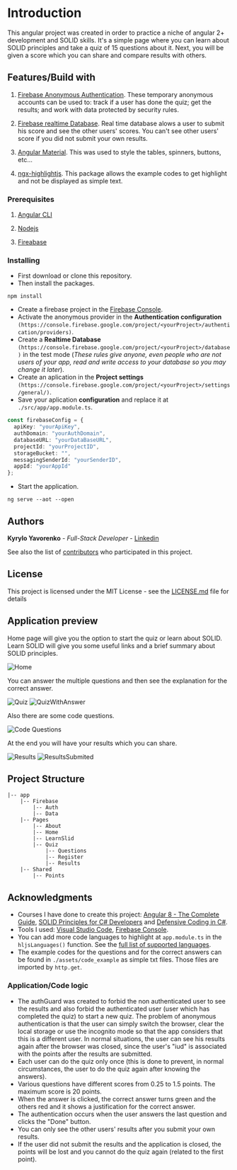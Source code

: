 # Introduction

This angular project was created in order to practice a niche of angular 2+ development and SOLID skills. It's a simple page where you can learn about SOLID principles and take a quiz of 15 questions about it. Next, you will be given a score which you can share and compare results with others.

## Features/Build with

1. [Firebase Anonymous Authentication](https://firebase.google.com/docs/auth/web/anonymous-auth?hl=en-US). These temporary anonymous accounts can be used to: track if a user has done the quiz; get the results; and work with data protected by security rules.

2. [Firebase realtime Database](https://firebase.google.com/docs/database). Real time database alows a user to submit his score and see the other users' scores. You can't see other users' score if you did not submit your own results.

3. [Angular Material](https://material.angular.io/). This was used to style the tables, spinners, buttons, etc...

4. [ngx-highlightjs](https://github.com/MurhafSousli/ngx-highlightjs). This package allows the example codes to get highlight and not be displayed as simple text.

### Prerequisites

1. [Angular CLI](https://cli.angular.io/)

2. [Nodejs](https://nodejs.org/en/)

3. [Fireabase](https://firebase.google.com/docs/web/setup?hl=pt)

### Installing

- First download or clone this repository.
- Then install the packages.

```node
npm install
```

- Create a firebase project in the [Firebase Console](https://console.firebase.google.com/).
- Activate the anonymous provider in the **Authentication configuration** ```(https://console.firebase.google.com/project/<yourProject>/authentication/providers)```.
- Create a **Realtime Database** ```(https://console.firebase.google.com/project/<yourProject>/database)``` in the test mode (*These rules give anyone, even people who are not users of your app, read and write access to your database so you may change it later*).
- Create an aplication in the **Project settings** ```(https://console.firebase.google.com/project/<yourProject>/settings/general/)```.
- Save your aplication **configuration** and replace it at ```./src/app/app.module.ts```.

```typescript
const firebaseConfig = {
  apiKey: "yourApiKey",
  authDomain: "yourAuthDomain",
  databaseURL: "yourDataBaseURL",
  projectId: "yourProjectID",
  storageBucket: "",
  messagingSenderId: "yourSenderID",
  appId: "yourAppId"
};
```

- Start the application.

```node
ng serve --aot --open
```

## Authors

 **Kyrylo Yavorenko** - *Full-Stack Developer* - [Linkedin](https://www.linkedin.com/in/kyryloyavorenko/)

See also the list of [contributors](https://github.com/Kiril1512/AreYouSolid/contributors) who participated in this project.

## License

This project is licensed under the MIT License - see the [LICENSE.md](LICENSE.md) file for details

## Application preview

Home page will give you the option to start the quiz or learn about SOLID. Learn SOLID will give you some useful links and a brief summary about SOLID principles.

![Home](https://i.ibb.co/TvHzcrQ/home2.png)

You can answer the multiple questions and then see the explanation for the correct answer.

![Quiz](https://i.ibb.co/6Jq2rRM/Questions.png)
![QuizWithAnswer](https://i.ibb.co/Zzkyh5z/questions-With-Result.png)

Also there are some code questions.

![Code Questions](https://i.ibb.co/xSnBhPB/questions-With-Code-And-Results.png)

At the end you will have your results which you can share.

![Results](https://i.ibb.co/9G8Hmxr/results.png)
![ResultsSubmited](https://i.ibb.co/h7H2F4f/results-Submited.png)

## Project Structure

```text
|-- app
	|-- Firebase
		|-- Auth
		|-- Data
	|-- Pages
		|-- About
		|-- Home
		|-- LearnSlid
		|-- Quiz
			|-- Questions
			|-- Register
			|-- Results
	|-- Shared
		|-- Points
```

## Acknowledgments

* Courses I have done to create this project: [Angular 8 - The Complete Guide](https://www.udemy.com/the-complete-guide-to-angular-2/), [SOLID Principles for C# Developers](https://www.pluralsight.com/courses/csharp-solid-principles) and [Defensive Coding in C#](https://www.pluralsight.com/courses/defensive-coding-csharp).
* Tools I used: [Visual Studio Code](https://code.visualstudio.com/), [Firebase Console](https://console.firebase.google.com/).
* You can add more code languages to highlight at ```app.module.ts``` in the ```hljsLanguages()``` function. See the [full list of supported languages](https://github.com/highlightjs/highlight.js/tree/master/src/styles).
* The example codes for the questions and for the correct answers can be found in ```./assets/code_example``` as simple txt files. Those files are imported by ```http.get```.

### Application/Code logic

* The authGuard was created to forbid the non authenticated user to see the results and also forbid the authenticated user (user which has completed the quiz) to start a new quiz. The problem of anonymous authentication is that the user can simply switch the browser, clear the local storage or use the incognito mode so that the app considers that this is a different user. In normal situations, the user can see his results again after the browser was closed, since the user's "iud" is associated with the points after the results are submitted.
* Each user can do the quiz only once (this is done to prevent, in normal circumstances, the user to do the quiz again after knowing the answers).
* Various questions have different scores from 0.25 to 1.5 points. The maximum score is 20 points.
* When the answer is clicked, the correct answer turns green and the others red and it shows a justification for the correct answer.
* The authentication occurs when the user answers the last question and clicks the "Done" button.
* You can only see the other users' results after you submit your own results.
* If the user did not submit the results and the application is closed, the points will be lost and you cannot do the quiz again (related to the first point).
